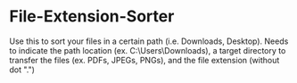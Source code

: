 # File-Extension-Sorter
Use this to sort your files in a certain path (i.e. Downloads, Desktop). Needs to indicate the path location (ex. C:\Users\Downloads), a target directory to transfer the files (ex. PDFs, JPEGs, PNGs), and the file extension (without dot ".")
